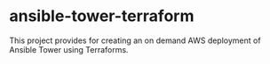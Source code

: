 # ansible-tower-terraform

This project provides for creating an on demand AWS deployment of Ansible Tower using Terraforms.